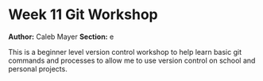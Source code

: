 # Week 11 Git Workshop
**Author:** Caleb Mayer
**Section:** e

This is a beginner level version control workshop to help learn basic git commands and processes to allow me to use version control on school and personal projects.